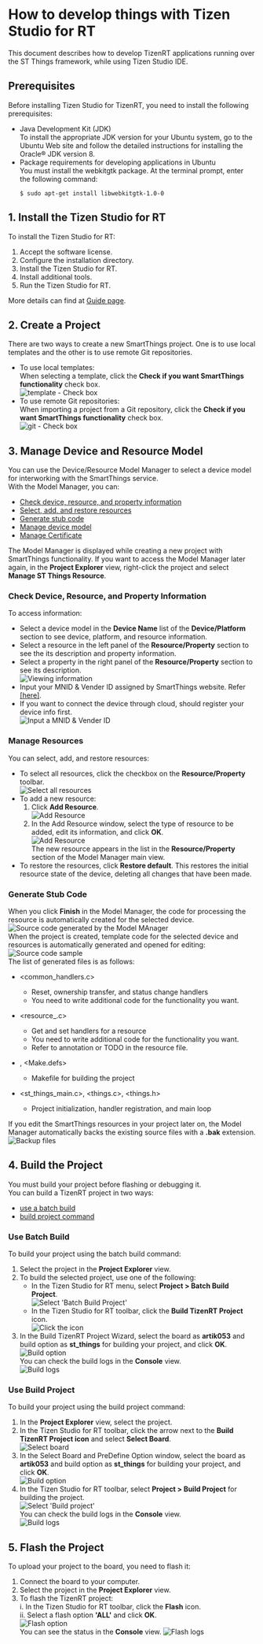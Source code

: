 # How to develop things with Tizen Studio for RT
This document describes how to develop TizenRT applications running over the ST Things framework, while using Tizen Studio IDE.
## Prerequisites
Before installing Tizen Studio for TizenRT, you need to install the following prerequisites: 
- Java Development Kit (JDK)  
To install the appropriate JDK version for your Ubuntu system, go to the Ubuntu Web site and follow the detailed instructions for installing the Oracle® JDK version 8.  
- Package requirements for developing applications in Ubuntu  
You must install the webkitgtk package. At the terminal prompt, enter the following command:
	``` 
	$ sudo apt-get install libwebkitgtk-1.0-0
	``` 
## 1. Install the Tizen Studio for RT
To install the Tizen Studio for RT:  
1. Accept the software license.  
2. Configure the installation directory.  
3. Install the Tizen Studio for RT.  
4. Install additional tools.  
5. Run the Tizen Studio for RT.  

More details can find at [Guide page](https://developer.tizen.org/development/tizen-studio/rt-ide/installing-tizen-studio-rt).
 
## 2. Create a Project
There are two ways to create a new SmartThings project. One is to use local templates and the other is to use remote Git repositories.
- To use local templates:  
When selecting a template, click the **Check if you want SmartThings functionality** check box.  
![template - Check box](media/rt_smartthings_template.png) 
- To use remote Git repositories:  
When importing a project from a Git repository, click the **Check if you want SmartThings functionality** check box.  
![git - Check box](media/rt_smartthings_git.png)


## 3. Manage Device and Resource Model
You can use the Device/Resource Model Manager to select a device model for interworking with the SmartThings service.  
With the Model Manager, you can:  
- [Check device, resource, and property information](#check-device-resource-and-property-information)  
- [Select, add, and restore resources](#manage-resources)  
- [Generate stub code](#generate-stub-code)  
- [Manage device model](HowToManageDeviceModel.md)
- [Manage Certificate](manage-certificate.md)

The Model Manager is displayed while creating a new project with SmartThings functionality. If you want to access the Model Manager later again, in the **Project Explorer** view, right-click the project and select **Manage ST Things Resource**.

### **Check Device, Resource, and Property Information**
To access information:  
- Select a device model in the **Device Name** list of the **Device/Platform** section to see device, platform, and resource information.  
- Select a resource in the left panel of the **Resource/Property** section to see the its description and property information.  
- Select a property in the right panel of the **Resource/Property** section to see its description.  
![Viewing information](media/rt_model_select_property.png)  
- Input your MNID & Vender ID assigned by SmartThings website. Refer [[here]](https://smartthings.developer.samsung.com/develop/workspace/ide/create-a-cloud-connected-device.html).  
- If you want to connect the device through cloud, should register your device info first.  
![Input a MNID & Vender ID](media/rt_model_input_mnid_n_vid.png)

### **Manage Resources**
You can select, add, and restore resources:  
- To select all resources, click the checkbox on the **Resource/Property** toolbar.  
![Select all resources](media/rt_model_select_all.png)  
- To add a new resource:  
   1. Click **Add Resource**.  
   ![Add Resource](media/rt_model_add_resource.png)  
   2. In the Add Resource window, select the type of resource to be added, edit its information, and click **OK**.  
   ![Add Resource](media/rt_model_add_resource_window.png)  
   The new resource appears in the list in the **Resource/Property** section of the Model Manager main view.  
- To restore the resources, click **Restore default**. This restores the initial resource state of the device, deleting all changes that have been made.

### **Generate Stub Code**
When you click **Finish** in the Model Manager, the code for processing the resource is automatically created for the selected device.  
![Source code generated by the Model MAnager](media/rt_model_export_model_window.png)  
When the project is created, template code for the selected device and resources is automatically generated and opened for editing:  
![Source code sample](media/rt_model_code_opened.png)  
The list of generated files is as follows:
- <common_handlers.c>
	- Reset, ownership transfer, and status change handlers
	- You need to write additional code for the functionality you want.

- <resource_<uri>.c>
	- Get and set handlers for a resource
	- You need to write additional code for the functionality you want.
	- Refer to annotation or TODO in the resource file.

- <Makefile>, <Make.defs>
	- Makefile for building the project

- <st_things_main.c>, <things.c>, <things.h>
	- Project initialization, handler registration, and main loop

If you edit the SmartThings resources in your project later on, the Model Manager automatically backs the existing source files with a **.bak** extension.  
![Backup files](media/rt_model_manage_backups.png)

## 4. Build the Project
You must build your project before flashing or debugging it.  
You can build a TizenRT project in two ways:  
- [use a batch build](#Use-Batch-Build)
- [build project command](#Use-Build-Project)

### Use Batch Build
To build your project using the batch build command:  
1. Select the project in the **Project Explorer** view.  
2. To build the selected project, use one of the following:  
	- In the Tizen Studio for RT menu, select **Project > Batch Build Project**.  
	![Select 'Batch Build Project'](media/rt_build_smartthings.png)  
	- In the Tizen Studio for RT toolbar, click the **Build TizenRT Project** icon.  
	![Click the icon](media/rt_build_smartthings_menu.png)  
3. In the Build TizenRT Project Wizard, select the board as **artik053** and build option as **st_things** for building your project, and click **OK**.  
![Build option](media/rt_build_option_smartthings.png)  
You can check the build logs in the **Console** view.  
![Build logs](media/rt_build_logs_smartthings.png)  

### Use Build Project
To build your project using the build project command:  
1. In the **Project Explorer** view, select the project.  
2. In the Tizen Studio for RT toolbar, click the arrow next to the **Build TizenRT Project icon** and select **Select Board**.  
![Select board](media/rt_build_dropdown_menu.png)  
3. In the Select Board and PreDefine Option window, select the board as **artik053** and build option as **st_things** for building your project, and click **OK**.  
![Build option](media/rt_build_option_smartthings.png)  
4. In the Tizen Studio for RT toolbar, select **Project > Build Project** for building the project.  
![Select 'Build project'](media/rt_build_build_project.png)  
You can check the build logs in the **Console** view.  
![Build logs](media/rt_build_logs_smartthings.png)  

## 5. Flash the Project  
To upload your project to the board, you need to flash it:  
1. Connect the board to your computer.  
2. Select the project in the **Project Explorer** view.  
3. To flash the TizenRT project:  
     i. In the Tizen Studio for RT toolbar, click the **Flash** icon.  
    ii. Select a flash option **'ALL'** and click **OK**.  
![Flash option](media/rt_flash_option.png)  
You can see the status in the **Console** view.
![Flash logs](media/rt_flash_logs.png)  

